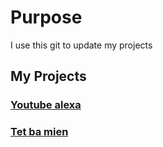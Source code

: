 # Purpose
I use this git to update my projects

## My Projects
### [Youtube alexa](https://spdream99.github.io/Pages/Youtube%20Alexa/)
### [Tet ba mien](https://spdream99.github.io/Pages/Tetbamien/)
